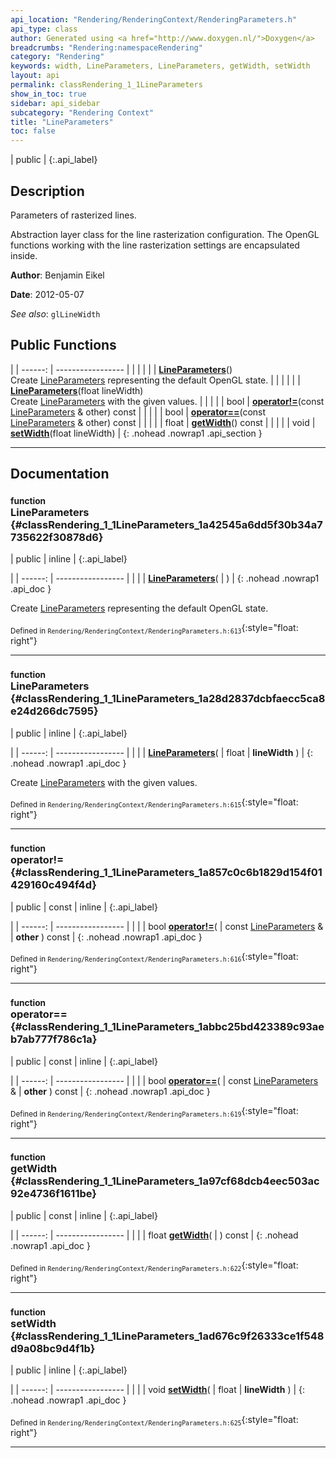 ```yaml
---
api_location: "Rendering/RenderingContext/RenderingParameters.h"
api_type: class
author: Generated using <a href="http://www.doxygen.nl/">Doxygen</a>
breadcrumbs: "Rendering:namespaceRendering"
category: "Rendering"
keywords: width, LineParameters, LineParameters, getWidth, setWidth
layout: api
permalink: classRendering_1_1LineParameters
show_in_toc: true
sidebar: api_sidebar
subcategory: "Rendering Context"
title: "LineParameters"
toc: false
---
```


| public |
{:.api_label}

## Description

Parameters of rasterized lines.

Abstraction layer class for the line rasterization configuration. The OpenGL functions working with the line rasterization settings are encapsulated inside.

**Author**: Benjamin Eikel



**Date**: 2012-05-07



*See also*: `glLineWidth`





## Public Functions

|
| ------: | ----------------- |
|  | |
|  | **[LineParameters](#classRendering_1_1LineParameters_1a42545a6dd5f30b34a7735622f30878d6)**() <br/> Create [LineParameters](classRendering_1_1LineParameters) representing the default OpenGL state. |
|  | |
|  | **[LineParameters](#classRendering_1_1LineParameters_1a28d2837dcbfaecc5ca8e24d266dc7595)**(float lineWidth) <br/> Create [LineParameters](classRendering_1_1LineParameters) with the given values. |
|  | |
| bool | **[operator!=](#classRendering_1_1LineParameters_1a857c0c6b1829d154f01429160c494f4d)**(const [LineParameters](classRendering_1_1LineParameters) & other) const |
|  | |
| bool | **[operator==](#classRendering_1_1LineParameters_1abbc25bd423389c93aeb7ab777f786c1a)**(const [LineParameters](classRendering_1_1LineParameters) & other) const |
|  | |
| float | **[getWidth](#classRendering_1_1LineParameters_1a97cf68dcb4eec503ac92e4736f1611be)**() const |
|  | |
| void | **[setWidth](#classRendering_1_1LineParameters_1ad676c9f26333ce1f548d9a08bc9d4f1b)**(float lineWidth) |
{: .nohead .nowrap1 .api_section }


-------------------------------------------------------------------

## Documentation

### <small>function</small><br/> LineParameters {#classRendering_1_1LineParameters_1a42545a6dd5f30b34a7735622f30878d6}

| public | inline |
{:.api_label}

|
| ------: | ----------------- |
|  |
|  **[LineParameters](#classRendering_1_1LineParameters_1a42545a6dd5f30b34a7735622f30878d6)**( |  ) |
{: .nohead .nowrap1 .api_doc }

Create [LineParameters](classRendering_1_1LineParameters) representing the default OpenGL state.





<sub>Defined in `Rendering/RenderingContext/RenderingParameters.h:613`</sub>{:style="float: right"}

-------------------------------------------------------------------

### <small>function</small><br/> LineParameters {#classRendering_1_1LineParameters_1a28d2837dcbfaecc5ca8e24d266dc7595}

| public | inline |
{:.api_label}

|
| ------: | ----------------- |
|  |
|  **[LineParameters](#classRendering_1_1LineParameters_1a28d2837dcbfaecc5ca8e24d266dc7595)**( | float | **lineWidth** ) |
{: .nohead .nowrap1 .api_doc }

Create [LineParameters](classRendering_1_1LineParameters) with the given values.





<sub>Defined in `Rendering/RenderingContext/RenderingParameters.h:615`</sub>{:style="float: right"}

-------------------------------------------------------------------

### <small>function</small><br/> operator!= {#classRendering_1_1LineParameters_1a857c0c6b1829d154f01429160c494f4d}

| public | const | inline |
{:.api_label}

|
| ------: | ----------------- |
|  |
| bool **[operator!=](#classRendering_1_1LineParameters_1a857c0c6b1829d154f01429160c494f4d)**( | const [LineParameters](classRendering_1_1LineParameters) & | **other** ) const |
{: .nohead .nowrap1 .api_doc }





<sub>Defined in `Rendering/RenderingContext/RenderingParameters.h:616`</sub>{:style="float: right"}

-------------------------------------------------------------------

### <small>function</small><br/> operator== {#classRendering_1_1LineParameters_1abbc25bd423389c93aeb7ab777f786c1a}

| public | const | inline |
{:.api_label}

|
| ------: | ----------------- |
|  |
| bool **[operator==](#classRendering_1_1LineParameters_1abbc25bd423389c93aeb7ab777f786c1a)**( | const [LineParameters](classRendering_1_1LineParameters) & | **other** ) const |
{: .nohead .nowrap1 .api_doc }





<sub>Defined in `Rendering/RenderingContext/RenderingParameters.h:619`</sub>{:style="float: right"}

-------------------------------------------------------------------

### <small>function</small><br/> getWidth {#classRendering_1_1LineParameters_1a97cf68dcb4eec503ac92e4736f1611be}

| public | const | inline |
{:.api_label}

|
| ------: | ----------------- |
|  |
| float **[getWidth](#classRendering_1_1LineParameters_1a97cf68dcb4eec503ac92e4736f1611be)**( |  ) const |
{: .nohead .nowrap1 .api_doc }





<sub>Defined in `Rendering/RenderingContext/RenderingParameters.h:622`</sub>{:style="float: right"}

-------------------------------------------------------------------

### <small>function</small><br/> setWidth {#classRendering_1_1LineParameters_1ad676c9f26333ce1f548d9a08bc9d4f1b}

| public | inline |
{:.api_label}

|
| ------: | ----------------- |
|  |
| void **[setWidth](#classRendering_1_1LineParameters_1ad676c9f26333ce1f548d9a08bc9d4f1b)**( | float | **lineWidth** ) |
{: .nohead .nowrap1 .api_doc }





<sub>Defined in `Rendering/RenderingContext/RenderingParameters.h:625`</sub>{:style="float: right"}

-------------------------------------------------------------------

